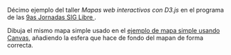 Décimo ejemplo del taller *Mapas web interactivos con D3.js* en el programa de las [9as Jornadas SIG Libre ](http://www.sigte.udg.edu/jornadassiglibre/programa/talleres/).
 
Dibuja el mismo mapa simple usado en el [ejemplo de mapa simple usando Canvas](http://bl.ocks.org/rveciana/913d0c1716e92e9fe29c), añadiendo la esfera que hace de fondo del mapan de forma correcta.